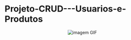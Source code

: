 # Projeto-CRUD---Usuarios-e-Produtos

<center><img src="https://media.giphy.com/media/CET73BxHOqqiwaTysk/giphy.gif" alt="imagem GIF"></center>
